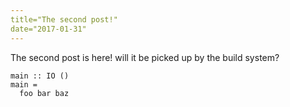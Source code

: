 ```yaml
---
title="The second post!"
date="2017-01-31"
---
```


The second post is here! will it be picked up by the build system?

```
main :: IO ()
main =
  foo bar baz
```
